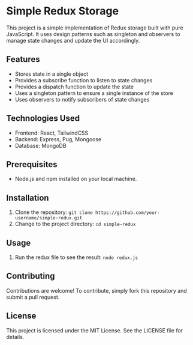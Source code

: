 # Simple Redux Storage

This project is a simple implementation of Redux storage built with pure JavaScript. It uses design patterns such as singleton and observers to manage state changes and update the UI accordingly.

## Features

- Stores state in a single object
- Provides a subscribe function to listen to state changes
- Provides a dispatch function to update the state
- Uses a singleton pattern to ensure a single instance of the store
- Uses observers to notify subscribers of state changes

## Technologies Used

- Frontend: React, TailwindCSS
- Backend: Express, Pug, Mongoose
- Database: MongoDB

## Prerequisites

- Node.js and npm installed on your local machine.

## Installation

1. Clone the repository: `git clone https://github.com/your-username/simple-redux.git`
2. Change to the project directory: `cd simple-redux`

## Usage

1. Run the redux file to see the result: `node redux.js`


## Contributing

Contributions are welcome! To contribute, simply fork this repository and submit a pull request.

## License

This project is licensed under the MIT License. See the LICENSE file for details.
